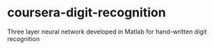 # coursera-digit-recognition
Three layer neural network developed in Matlab for hand-written digit recognition
